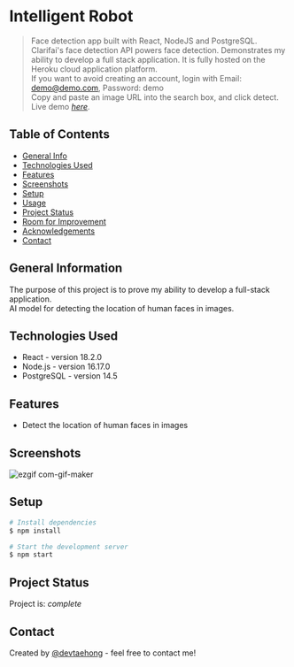 # Intelligent Robot
> Face detection app built with React, NodeJS and PostgreSQL. 
                    Clarifai's face detection API powers face detection. Demonstrates my ability to develop a full stack application.
                    It is fully hosted on the Heroku cloud application platform. 
                    <br>If you want to avoid creating an account, login with Email: demo@demo.com, Password: demo 
                    <br>Copy and paste an image URL into the search box, and click detect.
> Live demo [_here_](https://intelligent-robot.herokuapp.com). <!-- If you have the project hosted somewhere, include the link here. -->

## Table of Contents
* [General Info](#general-information)
* [Technologies Used](#technologies-used)
* [Features](#features)
* [Screenshots](#screenshots)
* [Setup](#setup)
* [Usage](#usage)
* [Project Status](#project-status)
* [Room for Improvement](#room-for-improvement)
* [Acknowledgements](#acknowledgements)
* [Contact](#contact)
<!-- * [License](#license) -->


## General Information
The purpose of this project is to prove my ability to develop a full-stack application.
<br>AI model for detecting the location of human faces in images.


## Technologies Used
- React - version 18.2.0
- Node.js - version 16.17.0
- PostgreSQL - version 14.5


## Features
- Detect the location of human faces in images 


## Screenshots
![ezgif com-gif-maker](https://user-images.githubusercontent.com/71358207/201728272-98f0adb3-12e8-45fd-9eb5-526ac6f2644e.gif)


## Setup
```bash
# Install dependencies
$ npm install

# Start the development server
$ npm start
```

## Project Status
Project is:  _complete_ 


## Contact
Created by [@devtaehong](https://www.github.com/devtaehong) - feel free to contact me!


<!-- Optional -->
<!-- ## License -->
<!-- This project is open source and available under the [... License](). -->

<!-- You don't have to include all sections - just the one's relevant to your project -->
